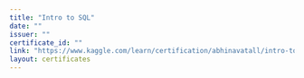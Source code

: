 ```yaml
---
title: "Intro to SQL"
date: ""
issuer: ""
certificate_id: ""
link: "https://www.kaggle.com/learn/certification/abhinavatall/intro-to-sql"
layout: certificates
---
```

